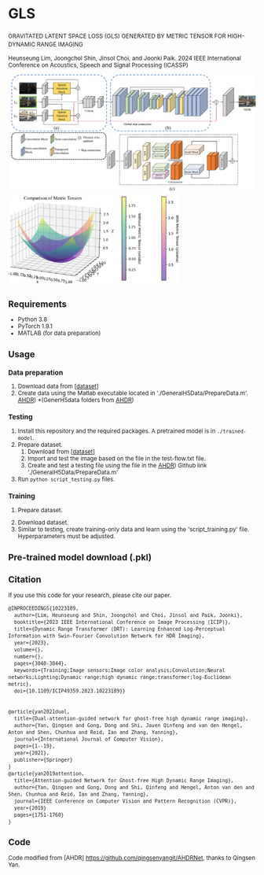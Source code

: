 # GLS
<small> GRAVITATED LATENT SPACE LOSS (GLS) GENERATED BY METRIC TENSOR FOR HIGH-DYNAMIC RANGE IMAGING


Heunseung Lim, Joongchol Shin, Jinsol Choi, and Joonki Paik. 
2024 IEEE International Conference on Acoustics, Speech and Signal Processing (ICASSP)

<img src='imgs/lim1.jpg' width=790>  
<img src='imgs/curve.PNG' width=350>

## Requirements
+ Python 3.8
+ PyTorch 1.9.1
+ MATLAB (for data preparation)


## Usage
### Data preparation
1. Download data from \[[dataset](https://cseweb.ucsd.edu/~viscomp/projects/SIG17HDR/)]
2. Create data using the Matlab executable located in './GeneralH5Data/PrepareData.m'. [AHDR](https://github.com/qingsenyangit/AHDRNet))
 *(GenerH5data folders from [AHDR](https://github.com/qingsenyangit/AHDRNet))
### Testing
1. Install this repository and the required packages. A pretrained model is in `./trained-model`.
2. Prepare dataset.
   1) Download from [[dataset](https://cseweb.ucsd.edu/~viscomp/projects/SIG17HDR/)\]
   2) Import and test the image based on the file in the test-flow.txt file. 
   3) Create and test a testing file using the file in the [AHDR](https://github.com/qingsenyangit/AHDRNet)) Github link './GeneralH5Data/PrepareData.m'
3. Run `python script_testing.py` files. 

### Training
1. Prepare dataset.
2) Download dataset.
3) Similar to testing, create training-only data and learn using the 'script_training.py' file. Hyperparameters must be adjusted.

## Pre-trained model download (.pkl)


## Citation
If you use this code for your research, please cite our paper.

```
@INPROCEEDINGS{10223189,
  author={Lim, Heunseung and Shin, Joongchol and Choi, Jinsol and Paik, Joonki},
  booktitle={2023 IEEE International Conference on Image Processing (ICIP)}, 
  title={Dynamic Range Transformer (DRT): Learning Enhanced Log-Perceptual Information with Swin-Fourier Convolution Network for HDR Imaging}, 
  year={2023},
  volume={},
  number={},
  pages={3040-3044},
  keywords={Training;Image sensors;Image color analysis;Convolution;Neural networks;Lighting;Dynamic range;high dynamic range;transformer;log-Euclidean metric},
  doi={10.1109/ICIP49359.2023.10223189}}


@article{yan2021dual,
  title={Dual-attention-guided network for ghost-free high dynamic range imaging},
  author={Yan, Qingsen and Gong, Dong and Shi, Javen Qinfeng and van den Hengel, Anton and Shen, Chunhua and Reid, Ian and Zhang, Yanning},
  journal={International Journal of Computer Vision},
  pages={1--19},
  year={2021},
  publisher={Springer}
}
@article{yan2019attention,
  title={Attention-guided Network for Ghost-free High Dynamic Range Imaging},
  author={Yan, Qingsen and Gong, Dong and Shi, Qinfeng and Hengel, Anton van den and Shen, Chunhua and Reid, Ian and Zhang, Yanning},
  journal={IEEE Conference on Computer Vision and Pattern Recognition (CVPR)},
  year={2019}
  pages={1751-1760}
}
```


## Code

Code modified from [AHDR] https://github.com/qingsenyangit/AHDRNet, thanks to Qingsen Yan.





